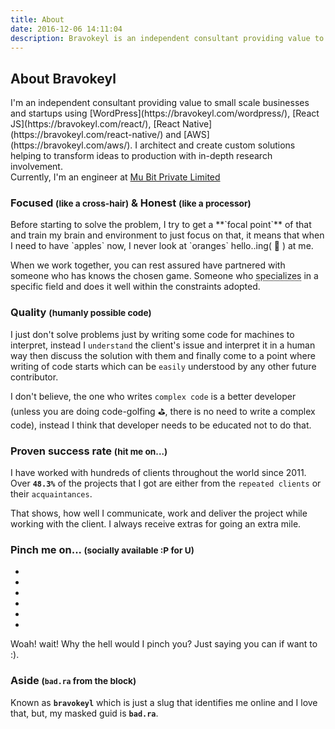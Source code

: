 ```yaml
---
title: About
date: 2016-12-06 14:11:04
description: Bravokeyl is an independent consultant providing value to small scale businesses and startups using WordPress, React JS, React Native and AWS. I architect and create custom solutions helping to transform ideas to production with in-depth research involvement.
---
```

<section class="card"><h1>About Bravokeyl</h1><div>I'm an independent consultant providing value to small scale businesses and startups using [WordPress](https://bravokeyl.com/wordpress/), [React JS](https://bravokeyl.com/react/), [React Native](https://bravokeyl.com/react-native/) and [AWS](https://bravokeyl.com/aws/). I architect and create custom solutions helping to transform ideas to production with in-depth research involvement.</div>
<div>Currently, I'm an engineer at <a title ="Mu Bit - Digital Marketing & Web Development Agency" href="https://mu-bit.com/?utm_source=bad.ra">Mu Bit Private Limited</a></div></section><section class="card">
<h3 class="section-title">Focused <small>(like a cross-hair)</small> & Honest <small>(like a processor)</small></h3><div>Before starting to solve the problem, I try to get a **`focal point`** of that and train my brain and environment to just focus on that, it means that when I need to have `apples` now, I never look at `oranges` hello..ing( 👋 ) at me.

When we work together, you can rest assured have partnered with someone who has knows the chosen game. Someone who <abbr title="Kinda specializes">specializes</abbr> in a specific field and does it well within the constraints adopted.</div></section><section class="card"><h3 class="section-title">Quality <small>(humanly possible code)</small></h3><div>I just don't solve problems just by writing some code for machines to interpret, instead I `understand` the client's issue and interpret it in a human way then discuss the solution with them and finally come to a point where writing of code starts which can be `easily` understood by any other future contributor.

I don't believe, the one who writes `complex code` is a better developer (unless you are doing code-golfing ⛳, there is no need to write a complex code), instead I think that developer needs to be educated not to do that.</div></section><section class="card"><h3 class="section-title">Proven success rate <small>(hit me on...)</small></h3><div>I have worked with hundreds of clients throughout the world since 2011. Over **`48.3%`** of the projects that I got are either from the `repeated clients` or their `acquaintances`.

That shows, how well I communicate, work and deliver the project while working with the client. I always receive extras for going an extra mile.</div></section><section class="card"><h3 class="section-title">Pinch me on... <small>(socially available :P for U)</small></h3><div><ul class="social list-inline list-unstyled"><li><a href="https://twitter.com/bravokeyl" title="Twitter" target="_blank"><i class="fa fa-twitter"></i></a></li><li><a href="https://github.com/bravokeyl" title="Github" target="_blank"><i class="fa fa-github"></i></a></li><li><a href="https://profiles.wordpress.org/bravokeyl" title="WordPress" target="_blank"><i class="fa fa-wordpress"></i></a></li><li><a href="http://wordpress.stackexchange.com/users/43098/bravokeyl" title="WordPress StackExchange" target="_blank"><i class="fa fa-stack-exchange"></i></a></li><li><a href="https://www.reddit.com/user/bravokeyl" title="Reddit" target="_blank"><i class="fa fa-reddit"></i></a></li><li><a href="https://www.youtube.com/channel/UCT_xdk5b9JFLhQ7n04itLag" title="Youtube" target="_blank"><i class="fa fa-youtube"></i></a></li></ul></div>Woah! wait! Why the hell would I pinch you?
Just saying you can if want to :).</section><section class="card int-card"><h3 class="section-title">Aside <small>(`bad.ra` from the block)</small></h3><div class="iterests-inner">Known as **`bravokeyl`** which is just a slug that identifies me online and I love that, but, my masked guid is **`bad.ra`**.</div></section>
